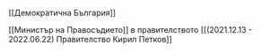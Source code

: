 [[Демократична България]]

[[Министър на Правосъдието]] в правителството  [[(2021.12.13 - 2022.06.22) Правителство Кирил Петков]]